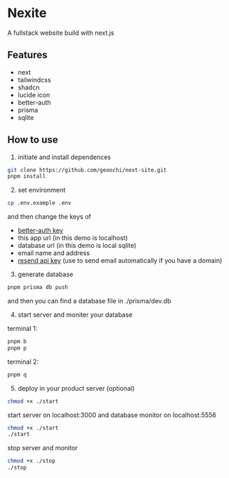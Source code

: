 # Nexite

A fullstack website build with next.js

## Features

- next
- tailwindcss
- shadcn
- lucide icon
- better-auth
- prisma
- sqlite

## How to use

1. initiate and install dependences

```sh
git clone https://github.com/geoochi/next-site.git
pnpm install
```

2. set environment

```sh
cp .env.example .env
```

and then change the keys of

- [better-auth key](https://www.better-auth.com/docs/installation#set-environment-variables)
- this app url (in this demo is localhost)
- database url (in this demo is local sqlite)
- email name and address
- [resend api key](https://resend.com/api-keys) (use to send email automatically if you have a domain)

3. generate database

```sh
pnpm prisma db push
```

and then you can find a database file in ./prisma/dev.db

4. start server and moniter your database

terminal 1:

```sh
pnpm b
pnpm p
```

terminal 2:

```sh
pnpm q
```

5. deploy in your product server (optional)

```sh
chmod +x ./start
```

start server on localhost:3000 and database monitor on localhost:5556

```sh
chmod +x ./start
./start
```

stop server and monitor

```sh
chmod +x ./stop
./stop
```
